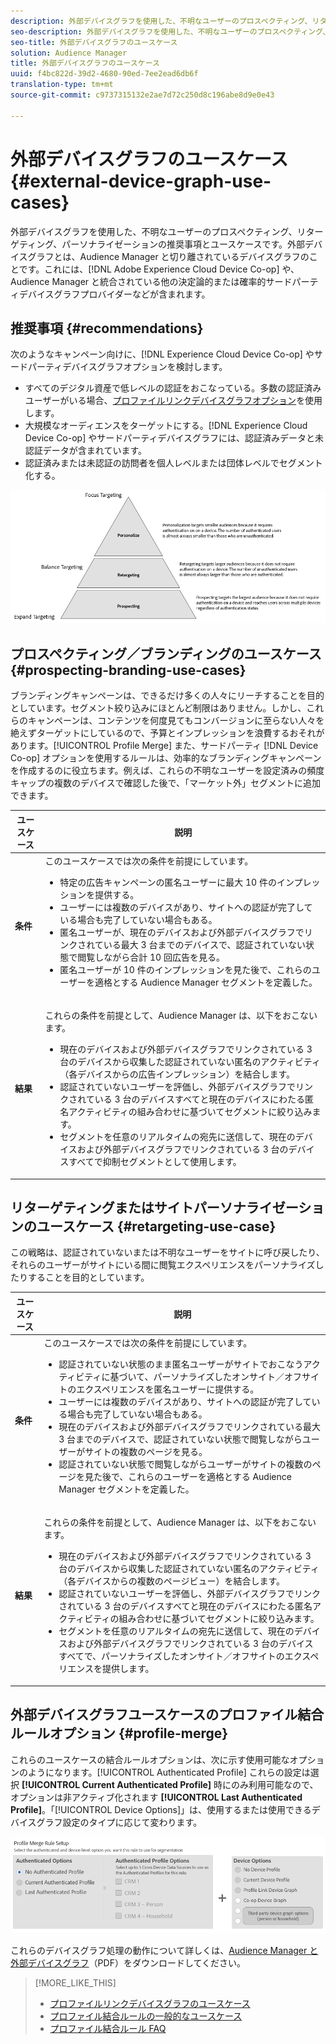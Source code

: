 ```yaml
---
description: 外部デバイスグラフを使用した、不明なユーザーのプロスペクティング、リターゲティング、パーソナライゼーションの推奨事項とユースケースです。外部デバイスグラフとは、Audience Manager と切り離されているデバイスグラフのことです。これには、Adobe Experience Cloud Device Co-op や、Audience Manager と統合されている他の決定論的または確率的サードパーティデバイスグラフプロバイダーなどが含まれます。
seo-description: 外部デバイスグラフを使用した、不明なユーザーのプロスペクティング、リターゲティング、パーソナライゼーションの推奨事項とユースケースです。外部デバイスグラフとは、Audience Manager と切り離されているデバイスグラフのことです。これには、Adobe Experience Cloud Device Co-op や、Audience Manager と統合されている他の決定論的または確率的サードパーティデバイスグラフプロバイダーなどが含まれます。
seo-title: 外部デバイスグラフのユースケース
solution: Audience Manager
title: 外部デバイスグラフのユースケース
uuid: f4bc822d-39d2-4680-90ed-7ee2ead6db6f
translation-type: tm+mt
source-git-commit: c9737315132e2ae7d72c250d8c196abe8d9e0e43

---
```



# 外部デバイスグラフのユースケース{#external-device-graph-use-cases}

外部デバイスグラフを使用した、不明なユーザーのプロスペクティング、リターゲティング、パーソナライゼーションの推奨事項とユースケースです。外部デバイスグラフとは、Audience Manager と切り離されているデバイスグラフのことです。これには、[!DNL Adobe Experience Cloud Device Co-op] や、Audience Manager と統合されている他の決定論的または確率的サードパーティデバイスグラフプロバイダーなどが含まれます。

## 推奨事項 {#recommendations}

次のようなキャンペーン向けに、[!DNL Experience Cloud Device Co-op] やサードパーティデバイスグラフオプションを検討します。

* すべてのデジタル資産で低レベルの認証をおこなっている。多数の認証済みユーザーがいる場合、[プロファイルリンクデバイスグラフオプション](../../features/profile-merge-rules/merge-rule-definitions.md#device-options)を使用します。
* 大規模なオーディエンスをターゲットにする。[!DNL Experience Cloud Device Co-op] やサードパーティデバイスグラフには、認証済みデータと未認証データが含まれています。
* 認証済みまたは未認証の訪問者を個人レベルまたは団体レベルでセグメント化する。

![](assets/merge-rule-triangle1.png)

## プロスペクティング／ブランディングのユースケース {#prospecting-branding-use-cases}

ブランディングキャンペーンは、できるだけ多くの人々にリーチすることを目的としています。セグメント絞り込みにほとんど制限はありません。しかし、これらのキャンペーンは、コンテンツを何度見てもコンバージョンに至らない人々を絶えずターゲットにしているので、予算とインプレッションを浪費するおそれがあります。[!UICONTROL Profile Merge] また、サードパーティ [!DNL Device Co-op] オプションを使用するルールは、効率的なブランディングキャンペーンを作成するのに役立ちます。例えば、これらの不明なユーザーを設定済みの頻度キャップの複数のデバイスで確認した後で、「マーケット外」セグメントに追加できます。

<table id="table_00F6EED172574E80A38CADA8A92A23B1"> 
 <thead> 
  <tr> 
   <th colname="col1" class="entry"> ユースケース </th> 
   <th colname="col2" class="entry"> 説明 </th> 
  </tr> 
 </thead>
 <tbody> 
  <tr> 
   <td colname="col1"> <p> <b>条件</b> </p> </td> 
   <td colname="col2">このユースケースでは次の条件を前提にしています。 <p> 
     <ul id="ul_F5CA7EE525774F7EBA5FBB5F94E4EDC8"> 
      <li id="li_81AE304924724146A24FAB5B6533AD8E">特定の広告キャンペーンの匿名ユーザーに最大 10 件のインプレッションを提供する。 </li> 
      <li id="li_E371F989735245B0B82433DE240D56D0">ユーザーには複数のデバイスがあり、サイトへの認証が完了している場合も完了していない場合もある。 </li> 
      <li id="li_9231ABE15CA249E6B79D8BF0E511FD33">匿名ユーザーが、現在のデバイスおよび外部デバイスグラフでリンクされている最大 3 台までのデバイスで、認証されていない状態で閲覧しながら合計 10 回広告を見る。 </li> 
      <li id="li_8C276C07019C49EFA3A0D0D54CF73C31">匿名ユーザーが 10 件のインプレッションを見た後で、これらのユーザーを適格とする <span class="keyword">Audience Manager</span> セグメントを定義した。 </li> 
     </ul> </p> </td> 
  </tr> 
  <tr> 
   <td colname="col1"> <p> <b>結果</b> </p> </td> 
   <td colname="col2"> <p>これらの条件を前提として、<span class="keyword">Audience Manager</span> は、以下をおこないます。 </p> <p> 
     <ul id="ul_8E988B1005324526BC6DC6637BBACCFB"> 
      <li id="li_C9DD546754914BACB8F4C92C7D4ED70E">現在のデバイスおよび外部デバイスグラフでリンクされている 3 台のデバイスから収集した認証されていない匿名のアクティビティ（各デバイスからの広告インプレッション）を結合します。 </li> 
      <li id="li_FB55CB9116074525BA30FF062D1136AE">認証されていないユーザーを評価し、外部デバイスグラフでリンクされている 3 台のデバイスすべてと現在のデバイスにわたる匿名アクティビティの組み合わせに基づいてセグメントに絞り込みます。 </li> 
      <li id="li_B28EB32F718145A7ABBDAC0AF75E2AFC">セグメントを任意のリアルタイムの宛先に送信して、現在のデバイスおよび外部デバイスグラフでリンクされている 3 台のデバイスすべてで抑制セグメントとして使用します。 </li> 
     </ul> </p> </td> 
  </tr> 
 </tbody> 
</table>

## リターゲティングまたはサイトパーソナライゼーションのユースケース {#retargeting-use-case}

この戦略は、認証されていないまたは不明なユーザーをサイトに呼び戻したり、それらのユーザーがサイトにいる間に閲覧エクスペリエンスをパーソナライズしたりすることを目的としています。

<table id="table_0EE2052AA3E744B3B76036FC06B5A453"> 
 <thead> 
  <tr> 
   <th colname="col1" class="entry"> ユースケース </th> 
   <th colname="col2" class="entry"> 説明 </th> 
  </tr> 
 </thead>
 <tbody> 
  <tr> 
   <td colname="col1"> <p> <b>条件</b> </p> </td> 
   <td colname="col2">このユースケースでは次の条件を前提にしています。 <p> 
     <ul id="ul_FD0B869B4AF3453FAEC9BA3A45ABF039"> 
      <li id="li_8E30BAED42E94AB3B81FCB1C7464E5FC">認証されていない状態のまま匿名ユーザーがサイトでおこなうアクティビティに基づいて、パーソナライズしたオンサイト／オフサイトのエクスペリエンスを匿名ユーザーに提供する。 </li> 
      <li id="li_3DBE53BA94324F1BA1C52A37AD4E426C">ユーザーには複数のデバイスがあり、サイトへの認証が完了している場合も完了していない場合もある。 </li> 
      <li id="li_F867AFBDC1A54CD6A68AB0EC196E27C9">現在のデバイスおよび外部デバイスグラフでリンクされている最大 3 台までのデバイスで、認証されていない状態で閲覧しながらユーザーがサイトの複数のページを見る。 </li> 
      <li id="li_7E35D77949CE4E69BD51655AA4C40BEE">認証されていない状態で閲覧しながらユーザーがサイトの複数のページを見た後で、これらのユーザーを適格とする <span class="keyword">Audience Manager</span> セグメントを定義した。 </li> 
     </ul> </p> </td> 
  </tr> 
  <tr> 
   <td colname="col1"> <p> <b>結果</b> </p> </td> 
   <td colname="col2"> <p>これらの条件を前提として、<span class="wintitle">Audience Manager</span> は、以下をおこないます。 </p> <p> 
     <ul id="ul_301339426B0643B295DC5B17E1939CFB"> 
      <li id="li_7E8BC3B179804F4A929497DE81E76911">現在のデバイスおよび外部デバイスグラフでリンクされている 3 台のデバイスから収集した認証されていない匿名のアクティビティ（各デバイスからの複数のページビュー）を結合します。 </li> 
      <li id="li_803EFD58AA124A5BBC8279C4DC695544">認証されていないユーザーを評価し、外部デバイスグラフでリンクされている 3 台のデバイスすべてと現在のデバイスにわたる匿名アクティビティの組み合わせに基づいてセグメントに絞り込みます。 </li> 
      <li id="li_98D749268CC5456CBC9CF3BF5EB91BA8">セグメントを任意のリアルタイムの宛先に送信して、現在のデバイスおよび外部デバイスグラフでリンクされている 3 台のデバイスすべてで、パーソナライズしたオンサイト／オフサイトのエクスペリエンスを提供します。 </li>
     </ul> </p> </td>
  </tr>
 </tbody>
</table>

## 外部デバイスグラフユースケースのプロファイル結合ルールオプション {#profile-merge}

これらのユースケースの結合ルールオプションは、次に示す使用可能なオプションのようになります。[!UICONTROL Authenticated Profile] これらの設定は選択 **[!UICONTROL Current Authenticated Profile]** 時にのみ利用可能なので、オプションは非アクティブ化されます **[!UICONTROL Last Authenticated Profile]**。「[!UICONTROL Device Options]」は、使用するまたは使用できるデバイスグラフ設定のタイプに応じて変わります。

![](assets/merge-rules-external.png)

これらのデバイスグラフ処理の動作について詳しくは、[Audience Manager と外部デバイスグラフ](https://marketing.adobe.com/resources/help/en_US/aam/downloads/AAM_Device_Graphs.pdf)（PDF）をダウンロードしてください。

>[!MORE_LIKE_THIS]
>
>* [プロファイルリンクデバイスグラフのユースケース](../../features/profile-merge-rules/profile-link-use-case.md)
>* [プロファイル結合ルールの一般的なユースケース](../../features/profile-merge-rules/merge-rule-targeting-options.md)
>* [プロファイル結合ルール FAQ](../../faq/faq-profile-merge.md)

